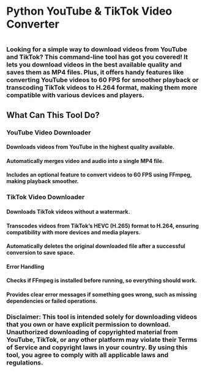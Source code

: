 <h1>Python YouTube & TikTok Video Converter<h1>
<h3>Looking for a simple way to download videos from YouTube and TikTok? This command-line tool has got you covered! It lets you download videos in the best available quality and saves them as MP4 files. Plus, it offers handy features like converting YouTube videos to 60 FPS for smoother playback or transcoding TikTok videos to H.264 format, making them more compatible with various devices and players.<h2>

<h2><strong>What Can This Tool Do?</strong></h2>

<h3>YouTube Video Downloader</h3>

<h4>Downloads videos from YouTube in the highest quality available.</h4>

<h4>Automatically merges video and audio into a single MP4 file.</h4>

<h4>Includes an optional feature to convert videos to 60 FPS using FFmpeg, making playback smoother.</h4>

<h3>TikTok Video Downloader</h3>

<h4>Downloads TikTok videos <strong>without a watermark</strong>.</h4>

<h4>Transcodes videos from TikTok’s HEVC (H.265) format to H.264, ensuring compatibility with more devices and media players.</h4>

<h4>Automatically deletes the original downloaded file after a successful conversion to save space.</h4>

<h4>Error Handling</h4>

<h4>Checks if FFmpeg is installed before running, so everything should work.</h4>

<h4>Provides clear error messages if something goes wrong, such as missing dependencies or failed operations.</h4>

<h3>Disclaimer:
This tool is intended solely for downloading videos that you own or have explicit permission to download. Unauthorized downloading of copyrighted material from YouTube, TikTok, or any other platform may violate their Terms of Service and copyright laws in your country. By using this tool, you agree to comply with all applicable laws and regulations.</h3>
